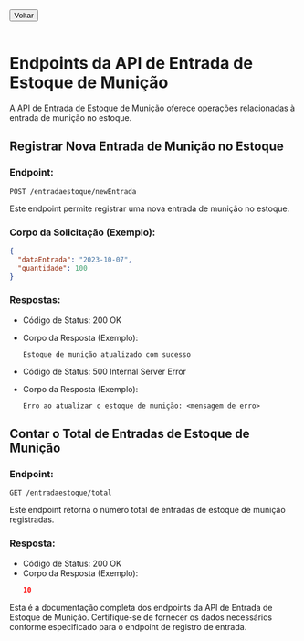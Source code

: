<a href="../documentacaoAPI.md">
    <button>Voltar</button>
</a>
<br>
<br>

# Endpoints da API de Entrada de Estoque de Munição

A API de Entrada de Estoque de Munição oferece operações relacionadas à entrada de munição no estoque.

## Registrar Nova Entrada de Munição no Estoque

### Endpoint:
```
POST /entradaestoque/newEntrada
```

Este endpoint permite registrar uma nova entrada de munição no estoque.

### Corpo da Solicitação (Exemplo):
```json
{
  "dataEntrada": "2023-10-07",
  "quantidade": 100
}
```

### Respostas:

- Código de Status: 200 OK
- Corpo da Resposta (Exemplo):
  ```
  Estoque de munição atualizado com sucesso
  ```

- Código de Status: 500 Internal Server Error
- Corpo da Resposta (Exemplo):
  ```
  Erro ao atualizar o estoque de munição: <mensagem de erro>
  ```

## Contar o Total de Entradas de Estoque de Munição

### Endpoint:
```
GET /entradaestoque/total
```

Este endpoint retorna o número total de entradas de estoque de munição registradas.

### Resposta:

- Código de Status: 200 OK
- Corpo da Resposta (Exemplo):
  ```json
  10
  ```

Esta é a documentação completa dos endpoints da API de Entrada de Estoque de Munição. Certifique-se de fornecer os dados necessários conforme especificado para o endpoint de registro de entrada.
